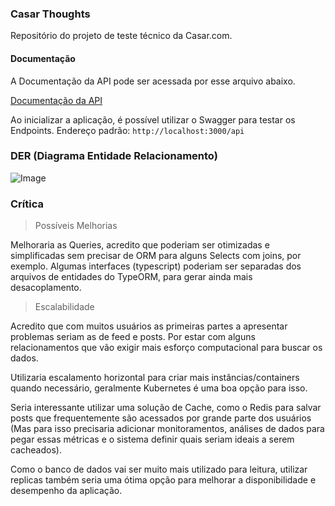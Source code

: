 ### Casar Thoughts

Repositório do projeto de teste técnico da Casar.com.

#### Documentação

A Documentação da API pode ser acessada por esse arquivo abaixo.

[Documentação da API](DOC.md)

Ao inicializar a aplicação, é possível utilizar o Swagger para testar os Endpoints.
Endereço padrão: `http://localhost:3000/api`

### DER (Diagrama Entidade Relacionamento)

![Image](https://github.com/user-attachments/assets/13d8130e-9683-4e6a-832c-d9619b631403)

### Crítica

> Possíveis Melhorias

Melhoraria as Queries, acredito que poderiam ser otimizadas e simplificadas sem precisar de ORM para alguns Selects com joins, por exemplo.
Algumas interfaces (typescript) poderiam ser separadas dos arquivos de entidades do TypeORM, para gerar ainda mais desacoplamento.

> Escalabilidade

Acredito que com muitos usuários as primeiras partes a apresentar problemas seriam as de feed e posts. Por estar com alguns relacionamentos que vão exigir mais esforço computacional para buscar os dados.

Utilizaria escalamento horizontal para criar mais instâncias/containers quando necessário, geralmente Kubernetes é uma boa opção para isso.

Seria interessante utilizar uma solução de Cache, como o Redis para salvar posts que frequentemente são acessados por grande parte dos usuários (Mas para isso precisaria adicionar monitoramentos, análises de dados para pegar essas métricas e o sistema definir quais seriam ideais a serem cacheados).

Como o banco de dados vai ser muito mais utilizado para leitura, utilizar replicas também seria uma ótima opção para melhorar a disponibilidade e desempenho da aplicação.
